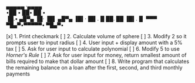 ▄▄▄▄▄      ·▄▄▄▄        
•██  ▪     ██▪ ██ ▪     
 ▐█.▪ ▄█▀▄ ▐█· ▐█▌ ▄█▀▄ 
 ▐█▌·▐█▌.▐▌██. ██ ▐█▌.▐▌
 ▀▀▀  ▀█▄▀▪▀▀▀▀▀•  ▀█▄▀▪

[x] 1. Print checkmark
[ ] 2. Calculate volume of sphere
[ ] 3. Modify 2 so it prompts user to input radius
[ ] 4. User input + display amount with a 5% tax
[ ] 5. Ask for user input to calculate polynomial
[ ] 6. Modify 5 to use *Horner's Rule*
[ ] 7. Ask for user input for money, return smallest amount of bills required to make that dollar amount
[ ] 8. Write program that calculates the remaining balance on a loan after the first, second, and third monthly payments
